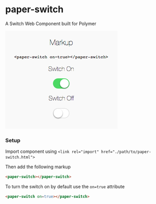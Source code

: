 paper-switch
============

A Switch Web Component built for Polymer

![paper-switch](https://raw.githubusercontent.com/ankurp/paper-switch/master/screenshot.png)

### Setup

Import component using `<link rel="import" href="./path/to/paper-switch.html">`

Then add the following markup

```html
<paper-switch></paper-switch>
```

To turn the switch on by default use the `on=true` attribute

```html
<paper-switch on=true></paper-switch>
```